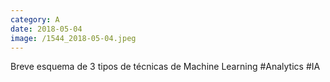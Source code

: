 ```yaml
--- 
category: A 
date: 2018-05-04 
image: /1544_2018-05-04.jpeg 
--- 
```


Breve esquema de 3 tipos de técnicas de Machine Learning #Analytics	#IA